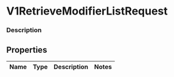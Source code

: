 
# V1RetrieveModifierListRequest

### Description



## Properties
Name | Type | Description | Notes
------------ | ------------- | ------------- | -------------



